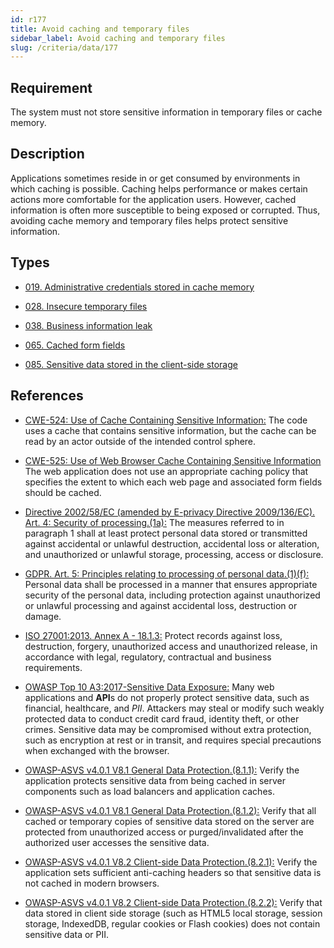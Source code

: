 ```yaml
---
id: r177
title: Avoid caching and temporary files
sidebar_label: Avoid caching and temporary files
slug: /criteria/data/177
---
```


## Requirement

The system must not store sensitive information
in temporary files or cache memory.

## Description

Applications sometimes reside in or get consumed by environments in which
caching is possible.
Caching helps performance or makes certain actions more comfortable for the
application users.
However, cached information is often more susceptible to being exposed or
corrupted.
Thus, avoiding cache memory and temporary files helps protect sensitive
information.

## Types

- [019. Administrative credentials stored in cache memory](https://fluidattacks.com/products/rules/findings/019/)

- [028. Insecure temporary files](https://fluidattacks.com/products/rules/findings/028/)

- [038. Business information leak](https://fluidattacks.com/products/rules/findings/038/)

- [065. Cached form fields](https://fluidattacks.com/products/rules/findings/065/)

- [085. Sensitive data stored in the client-side storage](https://fluidattacks.com/products/rules/findings/085/)

## References

- [CWE-524: Use of Cache Containing Sensitive Information:](https://cwe.mitre.org/data/definitions/524.html)
The code uses a cache that contains sensitive information,
but the cache can be read by an actor outside of the intended control sphere.

- [CWE-525: Use of Web Browser Cache Containing Sensitive Information](https://cwe.mitre.org/data/definitions/525.html)
The web application does not use an appropriate caching policy that specifies
the extent to which each web page and associated form fields should be cached.

- [Directive 2002/58/EC (amended by E-privacy Directive 2009/136/EC). Art. 4: Security of processing.(1a):](https://eur-lex.europa.eu/legal-content/EN/TXT/PDF/?uri=CELEX:02002L0058-20091219)
The measures referred to in paragraph 1 shall at least protect personal data
stored or transmitted against accidental or unlawful destruction,
accidental loss or alteration,
and unauthorized or unlawful storage, processing, access or disclosure.

- [GDPR. Art. 5: Principles relating to processing of personal data.(1)(f):](https://gdpr-info.eu/art-5-gdpr/)
Personal data shall be processed in a manner that ensures appropriate security
of the personal data,
including protection against unauthorized or unlawful processing and against
accidental loss, destruction or damage.

- [ISO 27001:2013. Annex A - 18.1.3:](https://www.iso.org/obp/ui/#iso:std:54534:en)
Protect records against loss, destruction, forgery, unauthorized access and
unauthorized release,
in accordance with legal, regulatory, contractual and business requirements.

- [OWASP Top 10 A3:2017-Sensitive Data Exposure:](https://owasp.org/www-project-top-ten/OWASP_Top_Ten_2017/Top_10-2017_A3-Sensitive_Data_Exposure)
Many web applications and **API**s do not properly protect sensitive data,
such as financial, healthcare, and *PII*.
Attackers may steal or modify such weakly protected data to conduct credit card
fraud, identity theft, or other crimes.
Sensitive data may be compromised without extra protection,
such as encryption at rest or in transit, and requires special precautions when
exchanged with the browser.

- [OWASP-ASVS v4.0.1 V8.1 General Data Protection.(8.1.1):](https://owasp.org/www-project-application-security-verification-standard/)
Verify the application protects sensitive data from being cached in server
components such as load balancers and application caches.

- [OWASP-ASVS v4.0.1 V8.1 General Data Protection.(8.1.2):](https://owasp.org/www-project-application-security-verification-standard/)
Verify that all cached or temporary copies of sensitive data stored on the
server are protected from unauthorized access or purged/invalidated after the
authorized user accesses the sensitive data.

- [OWASP-ASVS v4.0.1 V8.2 Client-side Data Protection.(8.2.1):](https://owasp.org/www-project-application-security-verification-standard/)
Verify the application sets sufficient anti-caching headers so that sensitive
data is not cached in modern browsers.

- [OWASP-ASVS v4.0.1 V8.2 Client-side Data Protection.(8.2.2):](https://owasp.org/www-project-application-security-verification-standard/)
Verify that data stored in client side storage (such as HTML5 local storage,
session storage, IndexedDB, regular cookies or Flash cookies) does not contain
sensitive data or PII.
